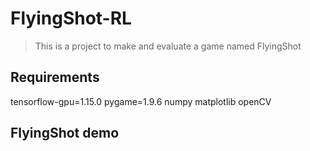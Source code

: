 # FlyingShot-RL

> This is a project to make and evaluate a game named FlyingShot


Requirements
-------------
tensorflow-gpu=1.15.0
pygame=1.9.6
numpy
matplotlib
openCV


FlyingShot demo
-------------
